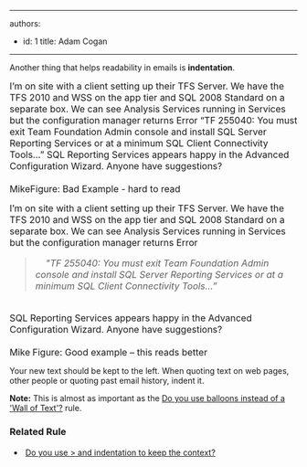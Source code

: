 

---
authors:
  - id: 1
    title: Adam Cogan
---




<span class='intro'> ​Another thing that helps readability in emails is <strong>indentation</strong>. 
 </span>

<font class="ms-rteCustom-GreyBox" size="+0">I’m on site with a client setting up their TFS Server. We have the TFS 2010 and WSS on the app tier and SQL 2008 Standard on a separate box. We can see Analysis Services running in Services but the configuration manager returns Error “TF 255040&#58; You must exit Team Foundation Admin console and install SQL Server Reporting Services or at a minimum SQL Client Connectivity Tools…” SQL Reporting Services appears happy in the Advanced Configuration Wizard. Anyone have suggestions? <br><br></font><font class="ms-rteCustom-GreyBox" size="+0">Mike</font><font class="ms-rteCustom-FigureBad" size="+0">Figure&#58; Bad Example - hard to read </font><font class="ms-rteCustom-GreyBox" size="+0"> <p>I’m on site with a client setting up their TFS Server. We have the TFS 2010 and WSS on the app tier and SQL 2008 Standard on a separate box. We can see Analysis Services running in Services but the configuration manager returns Error&#160;</p>
   <blockquote dir="ltr" style="margin-right&#58;0px;"><em>&#160; &#160; &quot;TF 255040&#58; You must exit Team Foundation Admin console and install SQL Server Reporting Services or at a &#160; &#160; minimum SQL Client Connectivity Tools…”</em><br></blockquote> <br>SQL Reporting Services appears happy in the Advanced Configuration Wizard. Anyone have suggestions?<br><br>Mike</font> <font class="ms-rteCustom-FigureGood" size="+0">Figure&#58; Good example – this reads&#160;better</font><p>Your new text should be kept to the left. When quoting text on web pages, other people or quoting past email history, indent it.</p><p><strong>Note&#58;</strong> This is almost as important as the <a href="/Pages/HowToUseBalloons.aspx">Do you use balloons instead of a 'Wall of Text'?</a> rule.</p><h3 class="ssw15-rteElement-H3">Related Rule ​<br></h3><p></p><ul><li><span style="line-height&#58;1.6;">&#160;</span><a href="/Pages/KeeptheContext.aspx" style="line-height&#58;1.6;">Do&#160;you use &gt; and indentation to keep the context?</a><br></li></ul>&#160;<p></p>


